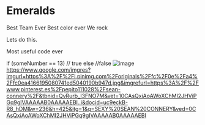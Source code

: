 # Emeralds
Best Team Ever
Best color ever
We rock

Lets do this. 

Most useful code ever

if (someNumber == 13)
  // true
else
  //false
  ![image](https://user-images.githubusercontent.com/100802817/156654246-01381bed-5543-4c2d-8f9b-e61afb8a6fdf.png)
https://www.google.com/imgres?imgurl=https%3A%2F%2Fi.pinimg.com%2Foriginals%2Ffc%2F0e%2Fa4%2Ffc0ea4166195080741ed5040190b947d.jpg&imgrefurl=https%3A%2F%2Fwww.pinterest.es%2Fpepito111028%2Fsean-connery%2F&tbnid=QvRurb_l3FNO7M&vet=10CAsQxiAoAWoXChMI2JHViPGq9gIVAAAAAB0AAAAAEBI..i&docid=uc9eckB-R8_hDM&w=236&h=425&itg=1&q=SEXY%20SEAN%20CONNERY&ved=0CAsQxiAoAWoXChMI2JHViPGq9gIVAAAAAB0AAAAAEBI
